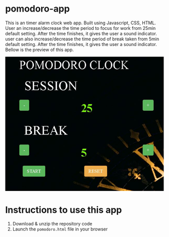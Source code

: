 # pomodoro-app

This is an timer alarm clock web app. Built using Javascript, CSS, HTML. 
User an increase/decrease the time period to focus for work from 25min default setting. After the time finishes, it gives the user a sound indicator.
user can also increase/decrease the time period of break taken from 5min default setting.  After the time finishes, it gives the user a sound indicator.
Bellow is the preview of this app.

![Image of Yaktocat](https://github.com/divya661/pomodoro-app/blob/master/pomodoro-preview.JPG)

# Instructions to use this app
1. Download & unzip the repository code
2. Launch the `pomodoro.html` file in your browser
